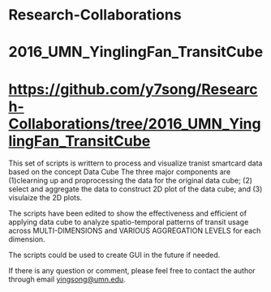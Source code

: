 # Research-Collaborations
# 2016_UMN_YinglingFan_TransitCube
# https://github.com/y7song/Research-Collaborations/tree/2016_UMN_YinglingFan_TransitCube

This set of scripts is writtern to process and visualize tranist smartcard data based on the concept Data Cube
The three major components are 
  (1)clearning up and proprocessing the data for the original data cube; 
  (2) select and aggregate the data to construct 2D plot of the data cube; and 
  (3) visulaize the 2D plots.

The scripts have been edited to show the effectiveness and efficient of applying data cube to analyze spatio-temporal patterns of transit usage across MULTI-DIMENSIONS and VARIOUS AGGREGATION LEVELS for each dimension. 

The scripts could be used to create GUI in the future if needed.

If there is any question or comment, please feel free to contact the author through email yingsong@umn.edu.
